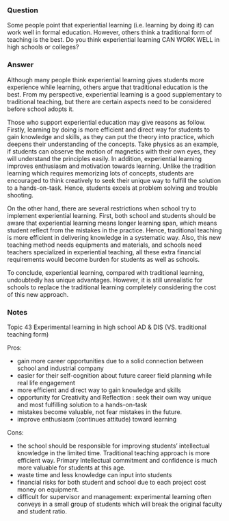 ### Question
Some people point that experiential learning (i.e. learning by doing it) can work well in formal education. However, others think a traditional form of teaching is the best. Do you think experiential learning CAN WORK WELL in high schools or colleges?


### Answer
Although many people think experiential learning gives students more experience while learning, others argue that
traditional education is the best. From my perspective, experiential learning is a good supplementary to traditional teaching,
but there are certain aspects need to be considered before school adopts it.

Those who support experiential education may give reasons as follow. Firstly, learning by doing is more efficient and direct
way for students to gain knowledge and skills, as they can put the theory into practice, which deepens their understanding of the concepts.
Take physics as an example, if students can observe the motion of magnetics with their own eyes, they will understand the principles
easily. In addition, experiential learning improves enthusiasm and motivation towards learning. Unlike the tradition learning which requires 
memorizing lots of concepts, students are encouraged to think creatively to seek their unique way to fulfill the solution to a hands-on-task.
Hence, students excels at problem solving and trouble shooting.

On the other hand, there are several restrictions when school try to implement experiential learning. First, both school and students 
should be aware that experiential learning means longer learning span, which means student reflect from the mistakes in the practice. Hence,
traditional teaching is more efficient in delivering knowledge in a systematic way. Also, this new teaching method needs equipments
and materials, and schools need teachers specialized in experiential teaching, all these extra financial requirements would become burden
for students as well as schools.

To conclude, experiential learning, compared with traditional learning, undoubtedly has unique advantages. However, it is still unrealistic for 
schools to replace the traditional learning completely considering the cost of this new approach.


 

### Notes
Topic 43 Experimental learning in high school AD & DIS (VS. traditional teaching form) 

Pros:
- gain more career opportunities due to a solid connection between school and industrial company
- easier for their self-cognition about future career field planning while real life engagement
- more efficient and direct way to gain knowledge and skills
- opportunity for Creativity and Reflection : seek their own way unique and most fulfilling solution to a hands-on-task
- mistakes become valuable, not fear mistakes in the future.
- improve enthusiasm (continues attitude) toward learning 

Cons:
- the school should be responsible for improving students’ intellectual knowledge in the limited time. Traditional teaching approach is more efficient way. Primary Intellectual commitment and confidence is much more valuable for students at this age.
- waste time and less knowledge can input into students
- financial risks for both student and school due to each project cost money on equipment.
- difficult for supervisor and management: experimental learning often conveys in a small group of students which will break the original faculty and student ratio.
